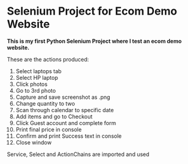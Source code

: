 # Selenium Project for Ecom Demo Website

**This is my first Python Selenium Project where I test an ecom demo website.**

These are the actions produced:

1) Select laptops tab
2) Select HP laptop
3) Click photos
4) Go to 3rd photo
5) Capture and save screenshot as .png
6) Change quantity to two
7) Scan through calendar to specific date
8) Add items and go to Checkout
9) Click Guest account and complete form
10) Print final price in console
11) Confirm and print Success text in console
12) Close window

Service, Select and ActionChains are imported and used

